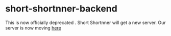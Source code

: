 # short-shortnner-backend
This is now officially deprecated . Short Shortnner will get a new server. Our server is now moving <a href="https://github.com/dingus45191/short-shortnner-server">here</a>
